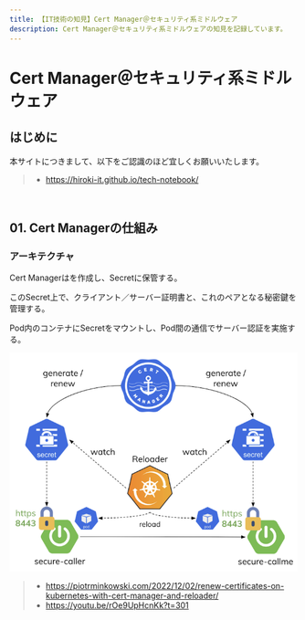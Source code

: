 ```yaml
---
title: 【IT技術の知見】Cert Manager＠セキュリティ系ミドルウェア
description: Cert Manager＠セキュリティ系ミドルウェアの知見を記録しています。
---
```


# Cert Manager＠セキュリティ系ミドルウェア

## はじめに

本サイトにつきまして、以下をご認識のほど宜しくお願いいたします。

> - https://hiroki-it.github.io/tech-notebook/

<br>

## 01. Cert Managerの仕組み

### アーキテクチャ

Cert Managerはを作成し、Secretに保管する。

このSecret上で、クライアント／サーバー証明書と、これのペアとなる秘密鍵を管理する。

Pod内のコンテナにSecretをマウントし、Pod間の通信でサーバー認証を実施する。

![cert-manager_architecture](https://raw.githubusercontent.com/hiroki-it/tech-notebook-images/master/images/cert-manager_architecture.png)

> - https://piotrminkowski.com/2022/12/02/renew-certificates-on-kubernetes-with-cert-manager-and-reloader/
> - https://youtu.be/rOe9UpHcnKk?t=301

<br>
